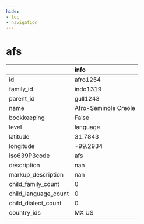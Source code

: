 ```yaml
---
hide:
- toc
- navigation
---
```

# afs
|                      | info                 |
|:---------------------|:---------------------|
| id                   | afro1254             |
| family_id            | indo1319             |
| parent_id            | gull1243             |
| name                 | Afro-Seminole Creole |
| bookkeeping          | False                |
| level                | language             |
| latitude             | 31.7843              |
| longitude            | -99.2934             |
| iso639P3code         | afs                  |
| description          | nan                  |
| markup_description   | nan                  |
| child_family_count   | 0                    |
| child_language_count | 0                    |
| child_dialect_count  | 0                    |
| country_ids          | MX US                |